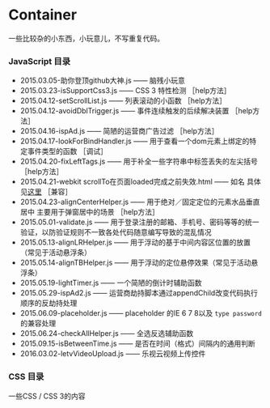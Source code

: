 # Container

一些比较杂的小东西，小玩意儿，不写重复代码。

### JavaScript 目录

* 2015.03.05-助你登顶github大神.js  —— 脑残小玩意
* 2015.03.23-isSupportCss3.js  —— CSS 3 特性检测 ［help方法］
* 2015.04.12-setScrollList.js —— 列表滚动的小函数 ［help方法］
* 2015.04.12-avoidDblTrigger.js —— 事件连续触发的后续解决装置 ［help方法］
* 2015.04.16-ispAd.js —— 简陋的运营商广告过滤 ［help方法］
* 2015.04.17-lookForBindHandler.js —— 用于查看一个dom元素上绑定的特定事件类型的函数 ［调试］
* 2015.04.20-fixLeftTags.js —— 用于补全一些字符串中标签丢失的左尖括号 ［help方法］
* 2015.04.21-webkit scrollTo在页面loaded完成之前失效.html —— 如名 具体见[这里](http://xaber.co/2015/04/22/webkit%E5%86%85%E6%A0%B8%E6%B5%8F%E8%A7%88%E5%99%A8%E5%9C%A8%E5%BD%93%E5%89%8D%E9%A1%B5%E9%9D%A2%E5%88%B7%E6%96%B0%E6%97%B6scrollTo%E5%A4%B1%E6%95%88/) ［兼容］
* 2015.04.23-alignCenterHelper.js  —— 用于绝对／固定定位的元素水品垂直居中 主要用于弹窗居中的场景 ［help方法］
* 2015.05.01-validate.js —— 用于登录注册的邮箱、手机号、密码等等的统一验证，以防验证规则不一致各处代码随意编写导致的混乱情况
* 2015.05.13-alignLRHelper.js —— 用于浮动的基于中间内容区位置的放置（常见于活动悬浮条）
* 2015.05.14-alignTBHelper.js —— 用于浮动的定位悬停效果（常见于活动悬浮条）
* 2015.05.19-lightTimer.js —— 一个简陋的倒计时辅助函数
* 2015.05.29-ispAd2.js  —— 运营商劫持脚本通过appendChild改变代码执行顺序的反劫持处理
* 2015.06.09-placeholder.js —— placeholder 的IE 6 7 8以及 `type password` 的兼容处理
* 2015.06.24-checkAllHelper.js —— 全选反选辅助函数
* 2015.09.15-isBetweenTime.js  —— 是否在时间（格式）间隔内的通用判断
* 2016.03.02-letvVideoUpload.js —— 乐视云视频上传控件

### CSS 目录

一些CSS / CSS 3的内容